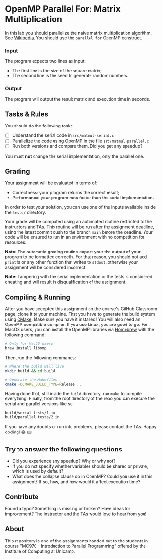 OpenMP Parallel For: Matrix Multiplication
================================================================================

In this lab you should parallelize the naive matrix multiplication algorithm.
See [Wikipedia][wiki]. You should use the `parallel for` OpenMP construct.

[wiki]: https://en.wikipedia.org/wiki/Matrix_multiplication

### Input

The program expects two lines as input:

- The first line is the size of the square matrix;
- The second line is the seed to generate random numbers.

### Output

The program will output the result matrix and execution time in seconds.

Tasks & Rules
--------------------------------------------------------------------------------

You should do the following tasks:

- [ ] Understand the serial code in `src/matmul-serial.c`
- [ ] Parallelize the code using OpenMP in the file `src/matmul-parallel.c`
- [ ] Run both versions and compare them. Did you get any speedup?

You must **not** change the serial implementation, only the parallel one.

Grading
--------------------------------------------------------------------------------

Your assignment will be evaluated in terms of:

- Correctness: your program returns the correct result;
- Performance: your program runs faster than the serial implementation.

In order to test your solution, you can use one of the inputs available inside
the `tests/` directory.

Your grade will be computed using an automated routine restricted to the
instructors and TAs. This routine will be run after the assignment deadline,
using the latest commit push to the branch `main` before the deadline. Your
code will be ensured to run in an environment with no competition for resources.

**Note:** The automatic grading routine expect your the output of
your program to be formatted correctly. For that reason, you should not add
`printf`s or any other function that writes to `stdout`, otherwise your
assignment will be considered incorrect.

**Note:** Tampering with the serial implementation or the tests is considered
cheating and will result in disqualification of the assignment.

Compiling & Running
--------------------------------------------------------------------------------

After you have accepted this assignment on the course's GitHub Classroom page,
clone it to your machine. First you have to generate the build system using
[CMake](https://cmake.org/). Make sure you have it installed! You will also need
an OpenMP compatible compiler. If you use Linux, you are good to go. For MacOS
users, you can install the OpenMP libraries via [Homebrew](https://brew.sh/)
with the following command:

```bash
# Only for MacOS users
brew install libomp
```

Then, run the following commands:

```bash
# Where the build will live
mkdir build && cd build

# Generate the Makefiles
cmake -DCMAKE_BUILD_TYPE=Release ..
```

Having done that, still inside the `build` directory, run `make` to compile
everything. Finally, from the root directory of the repo you can execute the
serial and parallel versions like so:

```bash
build/serial tests/1.in
build/parallel tests/2.in
```

If you have any doubts or run into problems, please contact the TAs. Happy
coding! :smile: :keyboard:

Try to answer the following questions
--------------------------------------------------------------------------------
- Did you experience any speedup? Why or why not?
- If you do not specify whether variables should be shared or private, which is used by default?
- What does the collapse clause do in OpenMP? Could you use it in this assignment? If so, how, and how would it affect execution time?

Contribute
--------------------------------------------------------------------------------

Found a typo? Something is missing or broken? Have ideas for improvement? The
instructor and the TAs would love to hear from you!

About
--------------------------------------------------------------------------------

This repository is one of the assignments handed out to the students in course
"MC970 - Introduction to Parallel Programming" offered by the Institute of
Computing at Unicamp.
